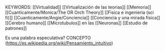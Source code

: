 KEYWORDS:
[[Virtualidad]] 
[[Virtualización de las teorias]] 
[[Memoria]] 
[[Cuanticamente/Monica/The OR Orch Theory]]
[[Fisica e ingenieria (sci fi)]]
[[Cuanticamente/Angie/Conciencia]] 
[[Conciencia y una mirada física]] 
[[Cerebro humano]] 
[[Microtubulos]] en las [[Neuronas]] 
[[Estudio de patrones]]



Es una palabra especulativa? CONCEPTO
(https://es.wikipedia.org/wiki/Pensamiento_intuitivo)
